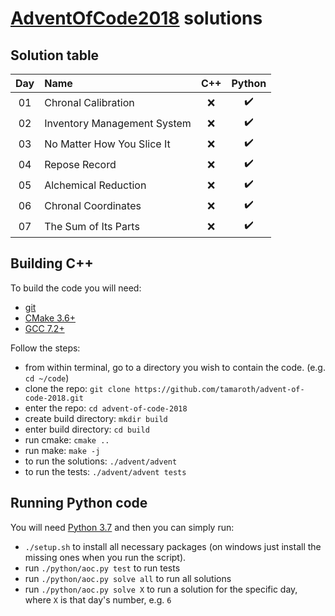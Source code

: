 # [AdventOfCode2018](http://adventofcode.com/2018/) solutions

## Solution table

| Day | Name                                                                    | C++ | Python |
|:---:|:------------------------------------------------------------------------|:------:|:------:|
| 01  |  Chronal Calibration | :x: | :heavy_check_mark: |
| 02  |  Inventory Management System | :x: | :heavy_check_mark: |
| 03  |  No Matter How You Slice It | :x: | :heavy_check_mark: |
| 04  |  Repose Record | :x: | :heavy_check_mark: |
| 05  |  Alchemical Reduction | :x: | :heavy_check_mark: |
| 06  | Chronal Coordinates | :x: | :heavy_check_mark: |
| 07  | The Sum of Its Parts | :x: | :heavy_check_mark: |

## Building C++
To build the code you will need:
 * [git](https://git-scm.com)
 * [CMake 3.6+](https://cmake.org)
 * [GCC 7.2+](https://gcc.gnu.org/gcc-7/)

Follow the steps:
 * from within terminal, go to a directory you wish to contain the code. (e.g. `cd ~/code`)
 * clone the repo: `git clone https://github.com/tamaroth/advent-of-code-2018.git`
 * enter the repo: `cd advent-of-code-2018`
 * create build directory: `mkdir build`
 * enter build directory: `cd build`
 * run cmake: `cmake ..`
 * run make: `make -j`
 * to run the solutions: `./advent/advent`
 * to run the tests: `./advent/advent tests`

## Running Python code

You will need [Python 3.7](https://www.python.org/downloads/release/python-370/) and then you can simply run:

 * `./setup.sh` to install all necessary packages (on windows just install the missing ones when you run the script).
 * run `./python/aoc.py test` to run tests
 * run `./python/aoc.py solve all` to run all solutions
 * run `./python/aoc.py solve X` to run a solution for the specific day, where `X` is that day's number, e.g. `6`
